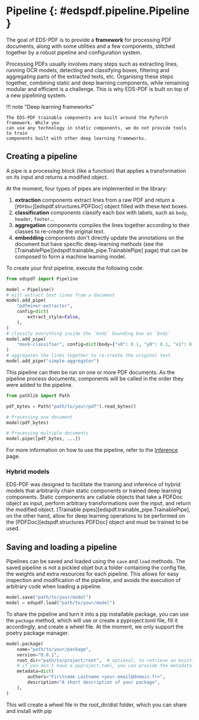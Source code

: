 # Pipeline {: #edspdf.pipeline.Pipeline }

The goal of EDS-PDF is to provide a **framework** for processing PDF documents, along with some utilities and a few components, stitched together by a robust pipeline and configuration system.

Processing PDFs usually involves many steps such as extracting lines, running OCR models, detecting and classifying boxes, filtering and aggregating parts of the extracted texts, etc. Organising these steps together, combining static and deep learning components, while remaining modular and efficient is a challenge. This is why EDS-PDF is built on top of a new pipelining system.


!!! note "Deep learning frameworks"

    The EDS-PDF trainable components are built around the PyTorch framework. While you
    can use any technology in static components, we do not provide tools to train
    components built with other deep learning frameworks.

## Creating a pipeline

A pipe is a processing block (like a function) that applies a transformation on its input and returns a modified object.

At the moment, four types of pipes are implemented in the library:

1. **extraction** components extract lines from a raw PDF and return a [`PDFDoc`][edspdf.structures.PDFDoc] object filled with these text boxes.
2. **classification** components classify each box with labels, such as `body`, `header`, `footer`...
3. **aggregation** components compiles the lines together according to their classes to re-create the original text.
4. **embedding** components don't directly update the annotations on the document but have specific deep-learning methods (see the [TrainablePipe][edspdf.trainable_pipe.TrainablePipe] page) that can be composed to form a machine learning model.

To create your first pipeline, execute the following code:

```python
from edspdf import Pipeline

model = Pipeline()
# will extract text lines from a document
model.add_pipe(
    "pdfminer-extractor",
    config=dict(
        extract_style=False,
    ),
)
# classify everything inside the `body` bounding box as `body`
model.add_pipe(
    "mask-classifier", config=dict(body={"x0": 0.1, "y0": 0.1, "x1": 0.9, "y1": 0.9})
)
# aggregates the lines together to re-create the original text
model.add_pipe("simple-aggregator")
```

This pipeline can then be run on one or more PDF documents.
As the pipeline process documents, components will be called in the order
they were added to the pipeline.

```python
from pathlib import Path

pdf_bytes = Path("path/to/your/pdf").read_bytes()

# Processing one document
model(pdf_bytes)

# Processing multiple documents
model.pipe([pdf_bytes, ...])
```

For more information on how to use the pipeline, refer to the [Inference](/inference) page.

### Hybrid models

EDS-PDF was designed to facilitate the training and inference of hybrid models that
arbitrarily chain static components or trained deep learning components. Static components are callable objects that take a PDFDoc object as input, perform arbitrary transformations over the input, and return the modified object. [Trainable pipes][edspdf.trainable_pipe.TrainablePipe], on the other hand, allow for deep learning operations to be performed on the [PDFDoc][edspdf.structures.PDFDoc] object and must be trained to be used.

## Saving and loading a pipeline

Pipelines can be saved and loaded using the `save` and `load` methods. The saved pipeline is not a pickled objet but a folder containing the config file, the weights and extra resources for each pipeline. This allows for easy inspection and modification of the pipeline, and avoids the execution of arbitrary code when loading a pipeline.

```python
model.save("path/to/your/model")
model = edspdf.load("path/to/your/model")
```

To share the pipeline and turn it into a pip installable package, you can use the `package` method, which will use or create a pyproject.toml file, fill it accordingly, and create a wheel file. At the moment, we only support the poetry package manager.

```python
model.package(
    name="path/to/your/package",
    version="0.0.1",
    root_dir="path/to/project/root",  # optional, to retrieve an existing pyproject.toml file
    # if you don't have a pyproject.toml, you can provide the metadata here instead
    metadata=dict(
        authors="Firstname Lastname <your.email@domain.fr>",
        description="A short description of your package",
    ),
)
```

This will create a wheel file in the root_dir/dist folder, which you can share and install with pip
